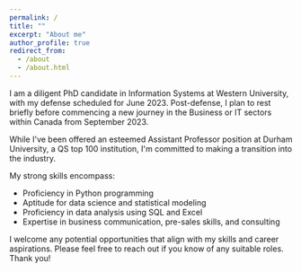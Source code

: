 ```yaml
---
permalink: /
title: ""
excerpt: "About me"
author_profile: true
redirect_from: 
  - /about
  - /about.html
---
```


I am a diligent PhD candidate in Information Systems at Western University, with my defense scheduled for June 2023. Post-defense, I plan to rest briefly before commencing a new journey in the Business or IT sectors within Canada from September 2023.

While I've been offered an esteemed Assistant Professor position at Durham University, a QS top 100 institution, I'm committed to making a transition into the industry. 

My strong skills encompass:
* Proficiency in Python programming
* Aptitude for data science and statistical modeling
* Proficiency in data analysis using SQL and Excel
* Expertise in business communication, pre-sales skills, and consulting

I welcome any potential opportunities that align with my skills and career aspirations. Please feel free to reach out if you know of any suitable roles. Thank you!

